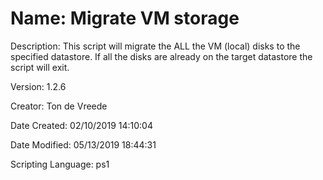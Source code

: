 ﻿# Name: Migrate VM storage

Description: This script will migrate the ALL the VM (local) disks to the specified datastore. If all the disks are already on the target datastore the script will exit.

Version: 1.2.6

Creator: Ton de Vreede

Date Created: 02/10/2019 14:10:04

Date Modified: 05/13/2019 18:44:31

Scripting Language: ps1

